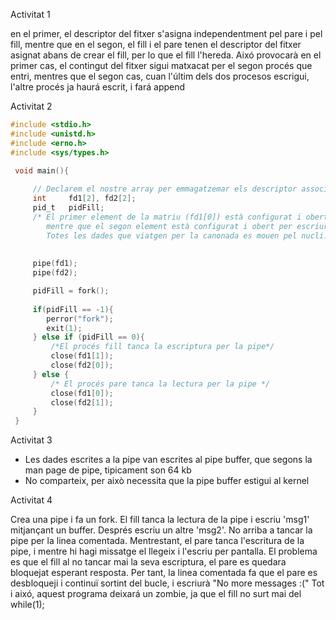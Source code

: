 Activitat 1

en el primer, el descriptor del fitxer s'asigna independentment pel pare i pel fill, mentre que en el segon, el fill i el pare tenen el descriptor del fitxer asignat abans de crear el fill, per lo que el fill l'hereda.
Aixó provocarà en el primer cas, el contingut del fitxer sigui matxacat per el segon procés que entri, mentres que el segon cas, cuan l'últim dels dos procesos escrigui, l'altre procés ja haurá escrit, i fará append

Activitat 2
```c
#include <stdio.h>
#include <unistd.h>
#include <erno.h>
#include <sys/types.h>

 void main(){
     
     // Declarem el nostre array per emmagatzemar els descriptor associats a una pipe    
     int     fd1[2], fd2[2];
     pid_t   pidFill;
     /* El primer element de la matriu (fd1[0]) està configurat i obert per a la lectura, 
        mentre que el segon element està configurat i obert per escriure (fd1[1]. 
        Totes les dades que viatgen per la canonada es mouen pel nucli. */
     
    
     pipe(fd1); 
     pipe(fd2);

     pidFill = fork();
        
     if(pidFill == -1){
        perror("fork");
        exit(1);
     } else if (pidFill == 0){
         /*El procés fill tanca la escriptura per la pipe*/
         close(fd1[1]);
         close(fd2[0]);
     } else {
         /* El procés pare tanca la lectura per la pipe */
         close(fd1[0]);
         close(fd2[1]);
     }
 }
```

Activitat 3
 - Les dades escrites a la pipe van escrites al pipe buffer, que segons la man page de pipe, tipicament son 64 kb
 - No comparteix, per això necessita que la pipe buffer estigui al kernel

Activitat 4

Crea una pipe i fa un fork.
El fill tanca la lectura de la pipe i escriu 'msg1' mitjançant un buffer.
Després escriu un altre 'msg2'.
No arriba a tancar la pipe per la linea comentada.
Mentrestant, el pare tanca l'escritura de la pipe, i mentre hi hagi missatge el llegeix i l'escriu per pantalla. El problema es que el fill al no tancar mai la seva escriptura, el pare es quedara bloquejat esperant resposta.
Per tant, la linea comentada fa que el pare es desbloqueji i continuï sortint del bucle, i escriurà "No more messages :("
Tot i aixó, aquest programa deixará un zombie, ja que el fill no surt mai del while(1);
